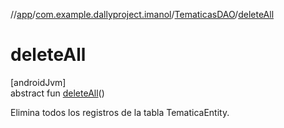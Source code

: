 //[app](../../../index.md)/[com.example.dallyproject.imanol](../index.md)/[TematicasDAO](index.md)/[deleteAll](delete-all.md)

# deleteAll

[androidJvm]\
abstract fun [deleteAll](delete-all.md)()

Elimina todos los registros de la tabla TematicaEntity.
